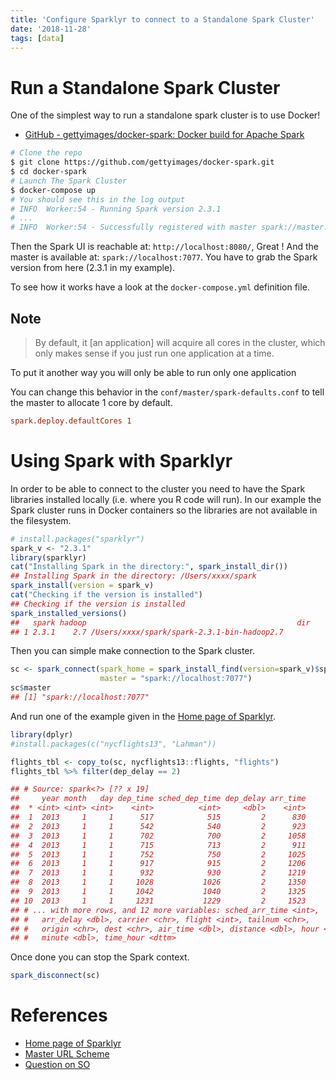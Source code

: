 ```yaml
---
title: 'Configure Sparklyr to connect to a Standalone Spark Cluster'
date: '2018-11-28'
tags: [data]
---
```


# Run a Standalone Spark Cluster

One of the simplest way to run a standalone spark cluster is to use
Docker!

*   [GitHub - gettyimages/docker-spark: Docker build for Apache
    Spark](https://github.com/gettyimages/docker-spark)

```bash
# Clone the repo
$ git clone https://github.com/gettyimages/docker-spark.git
$ cd docker-spark
# Launch The Spark Cluster
$ docker-compose up
# You should see this in the log output
# INFO  Worker:54 - Running Spark version 2.3.1
# ...
# INFO  Worker:54 - Successfully registered with master spark://master:7077
```

Then the Spark UI is reachable at: `http://localhost:8080/`, Great !
And the master is available at: `spark://localhost:7077`. You have
to grab the Spark version from here (2.3.1 in my example).

To see how it works have a look at the `docker-compose.yml` definition
file.

## Note

> By default, it \[an application\] will acquire all cores in the
> cluster, which only makes sense if you just run one application at a
> time.

To put it another way you will only be able to run only one application

You can change this behavior in the `conf/master/spark-defaults.conf` to
tell the master to allocate 1 core by default.

```conf
spark.deploy.defaultCores 1
```

# Using Spark with Sparklyr

In order to be able to connect to the cluster you need to have the Spark
libraries installed locally (i.e. where you R code will run). In our
example the Spark cluster runs in Docker containers so the libraries are
not available in the filesystem.

```r
# install.packages("sparklyr")
spark_v <- "2.3.1"
library(sparklyr)
cat("Installing Spark in the directory:", spark_install_dir())
## Installing Spark in the directory: /Users/xxxx/spark
spark_install(version = spark_v)
cat("Checking if the version is installed")
## Checking if the version is installed
spark_installed_versions()
##   spark hadoop                                               dir
## 1 2.3.1    2.7 /Users/xxxx/spark/spark-2.3.1-bin-hadoop2.7
```

Then you can simple make connection to the Spark cluster.

```r
sc <- spark_connect(spark_home = spark_install_find(version=spark_v)$sparkVersionDir, 
                    master = "spark://localhost:7077")
sc$master
## [1] "spark://localhost:7077"
```

And run one of the example given in the [Home page of
Sparklyr](https://spark.rstudio.com/).

```r
library(dplyr)
#install.packages(c("nycflights13", "Lahman"))

flights_tbl <- copy_to(sc, nycflights13::flights, "flights")
flights_tbl %>% filter(dep_delay == 2)

## # Source: spark<?> [?? x 19]
##     year month   day dep_time sched_dep_time dep_delay arr_time
##  * <int> <int> <int>    <int>          <int>     <dbl>    <int>
##  1  2013     1     1      517            515         2      830
##  2  2013     1     1      542            540         2      923
##  3  2013     1     1      702            700         2     1058
##  4  2013     1     1      715            713         2      911
##  5  2013     1     1      752            750         2     1025
##  6  2013     1     1      917            915         2     1206
##  7  2013     1     1      932            930         2     1219
##  8  2013     1     1     1028           1026         2     1350
##  9  2013     1     1     1042           1040         2     1325
## 10  2013     1     1     1231           1229         2     1523
## # ... with more rows, and 12 more variables: sched_arr_time <int>,
## #   arr_delay <dbl>, carrier <chr>, flight <int>, tailnum <chr>,
## #   origin <chr>, dest <chr>, air_time <dbl>, distance <dbl>, hour <dbl>,
## #   minute <dbl>, time_hour <dttm>
```

Once done you can stop the Spark context.

```r
spark_disconnect(sc)
```

# References


* [Home page of Sparklyr](https://spark.rstudio.com/)
* [Master URL Scheme](https://spark.apache.org/docs/latest/submitting-applications.html#master-urls)
* [Question on SO](https://stackoverflow.com/questions/39798798/connect-sparklyr-to-remote-spark-connection)
